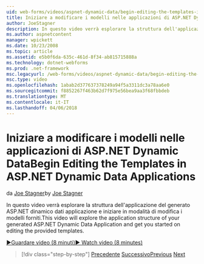 ```yaml
---
uid: web-forms/videos/aspnet-dynamic-data/begin-editing-the-templates-in-aspnet-dynamic-data-applications
title: Iniziare a modificare i modelli nelle applicazioni di ASP.NET Dynamic Data | Documenti Microsoft
author: JoeStagner
description: In questo video verrà esplorare la struttura dell'applicazione del generato ASP.NET dinamico dati applicazione e iniziare in modalità di modifica i modelli forniti.
ms.author: aspnetcontent
manager: wpickett
ms.date: 10/23/2008
ms.topic: article
ms.assetid: e5b0f6da-635c-461d-8f34-ab815715888a
ms.technology: dotnet-webforms
ms.prod: .net-framework
msc.legacyurl: /web-forms/videos/aspnet-dynamic-data/begin-editing-the-templates-in-aspnet-dynamic-data-applications
msc.type: video
ms.openlocfilehash: 1abab2d377637378249a94f5a3311dc3a78aa6e0
ms.sourcegitcommit: f8852267f463b62d7f975e56bea9aa3f68fbbdeb
ms.translationtype: MT
ms.contentlocale: it-IT
ms.lasthandoff: 04/06/2018
---
```

<a name="begin-editing-the-templates-in-aspnet-dynamic-data-applications"></a><span data-ttu-id="d43a6-103">Iniziare a modificare i modelli nelle applicazioni di ASP.NET Dynamic Data</span><span class="sxs-lookup"><span data-stu-id="d43a6-103">Begin Editing the Templates in ASP.NET Dynamic Data Applications</span></span>
====================
<span data-ttu-id="d43a6-104">da [Joe Stagner](https://github.com/JoeStagner)</span><span class="sxs-lookup"><span data-stu-id="d43a6-104">by [Joe Stagner](https://github.com/JoeStagner)</span></span>

<span data-ttu-id="d43a6-105">In questo video verrà esplorare la struttura dell'applicazione del generato ASP.NET dinamico dati applicazione e iniziare in modalità di modifica i modelli forniti.</span><span class="sxs-lookup"><span data-stu-id="d43a6-105">This video will explore the application structure of your generated ASP.NET Dynamic Data Application and get you started on editing the provided templates.</span></span>

[<span data-ttu-id="d43a6-106">&#9654;Guardare video (8 minuti)</span><span class="sxs-lookup"><span data-stu-id="d43a6-106">&#9654; Watch video (8 minutes)</span></span>](https://channel9.msdn.com/Blogs/ASP-NET-Site-Videos/begin-editing-the-templates-in-aspnet-dynamic-data-applications)

> [!div class="step-by-step"]
> <span data-ttu-id="d43a6-107">[Precedente](getting-started-with-dynamic-data.md)
> [Successivo](begin-modifying-dynamic-data-applications-with-url-routing.md)</span><span class="sxs-lookup"><span data-stu-id="d43a6-107">[Previous](getting-started-with-dynamic-data.md)
[Next](begin-modifying-dynamic-data-applications-with-url-routing.md)</span></span>
